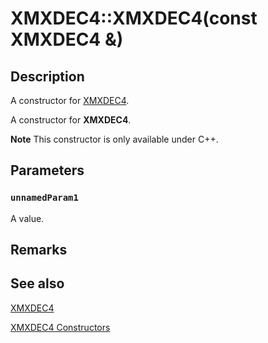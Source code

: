 # XMXDEC4::XMXDEC4(const XMXDEC4 &)

## Description

A constructor for [XMXDEC4](https://learn.microsoft.com/windows/desktop/api/directxpackedvector/ns-directxpackedvector-xmxdec4).

A constructor for **XMXDEC4**.

**Note** This constructor is only available under C++.

## Parameters

### `unnamedParam1`

A value.

## Remarks

## See also

[XMXDEC4](https://learn.microsoft.com/windows/desktop/api/directxpackedvector/ns-directxpackedvector-xmxdec4)

[XMXDEC4 Constructors](https://learn.microsoft.com/windows/desktop/dxmath/xmxdec4-ctor)